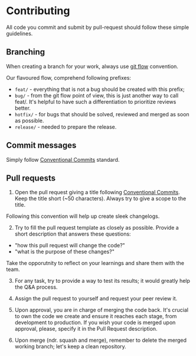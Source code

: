# Contributing

All code you commit and submit by pull-request should follow these simple guidelines.

## Branching

When creating a branch for your work, always use [git flow](https://nvie.com/posts/a-successful-git-branching-model/) convention.

Our flavoured flow, comprehend following prefixes:

- `feat/` - everything that is not a bug should be created with this prefix;
- `bug/` - from the git flow point of view, this is just another way to call feat/. It's helpful to have such a differentiation to prioritize reviews better.
- `hotfix/` - for bugs that should be solved, reviewed and merged as soon as possible.
- `release/` - needed to prepare the release.

## Commit messages

Simply follow [Conventional Commits](https://www.conventionalcommits.org/en/v1.0.0/) standard.

## Pull requests

1. Open the pull request giving a title following [Conventional Commits](https://www.conventionalcommits.org/en/v1.0.0/). Keep the title short (~50 characters). Always try to give a scope to the title.

Following this convention will help up create sleek changelogs.

2. Try to fill the pull request template as closely as possible. Provide a short description that answers these questions:

- "how this pull request will change the code?"
- "what is the purpose of these changes?"

Take the opporutnity to reflect on your learnings and share them with the team.

3. For any task, try to provide a way to test its results; it would greatly help the Q&A process.

4. Assign the pull request to yourself and request your peer review it.

5. Upon approval, you are in charge of merging the code back. It's crucial to own the code we create and ensure it reaches each stage, from development to production. If you wish your code is merged upon approval, please, specify it in the Pull Request description.

6. Upon merge (ndr. squash and merge), remember to delete the merged working branch; let's keep a clean repository.
